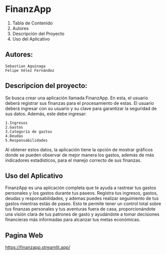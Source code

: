 # FinanzApp
1. Tabla de Contenido
2. Autores
3. Descripción del Proyecto
4. Uso del Aplicativo
## Autores:
    Sebastian Aguinaga
    Felipe Vélez Fernández
## Descripcion del proyecto:
Se busca crear una aplicación llamada FinanzApp. En esta, el usuario deberá registrar sus finanzas para el procesamiento de estas. El usuario deberá ingresar con su usuario y su clave para garantizar la seguridad de sus datos. Además, este debe ingresar:

    1.Ingresos
    2.Gastos
    3.Categoría de gastos
    4.Deudas
    5.Responsabilidades

Al obtener estos datos, la aplicación tiene la opción de mostrar gráficos donde se pueden observar de mejor manera los gastos, además de más indicadores estadísticos, para el manejo correcto de sus finanzas.

## Uso del Aplicativo
FinanzApp es una aplicación completa que te ayuda a rastrear tus gastos personales y los gastos durante tus paseos. Registra tus ingresos, gastos, deudas y responsabilidades, y ademas puedes realizar seguimiento de tus gastos mientras estás de paseo. Esto te permite tener un control total sobre tus finanzas personales y tus aventuras fuera de casa, proporcionándote una visión clara de tus patrones de gasto y ayudándote a tomar decisiones financieras más informadas para alcanzar tus metas económicas.

## Pagina Web
https://finanzapp.streamlit.app/
